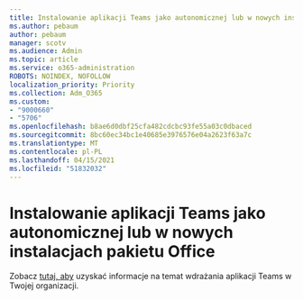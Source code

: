 ```yaml
---
title: Instalowanie aplikacji Teams jako autonomicznej lub w nowych instalacjach pakietu Office
ms.author: pebaum
author: pebaum
manager: scotv
ms.audience: Admin
ms.topic: article
ms.service: o365-administration
ROBOTS: NOINDEX, NOFOLLOW
localization_priority: Priority
ms.collection: Adm_O365
ms.custom:
- "9000660"
- "5706"
ms.openlocfilehash: b8ae6d0dbf25cfa482cdcbc93fe55a03c0dbaced
ms.sourcegitcommit: 8bc60ec34bc1e40685e3976576e04a2623f63a7c
ms.translationtype: MT
ms.contentlocale: pl-PL
ms.lasthandoff: 04/15/2021
ms.locfileid: "51832032"
---
```

# <a name="install-teams-as-standalone-or-with-new-office-installs"></a>Instalowanie aplikacji Teams jako autonomicznej lub w nowych instalacjach pakietu Office

Zobacz [tutaj, aby](https://docs.microsoft.com/alchemyinsights/installing-teams-as-standalone-or-with-new-existing-office-installs) uzyskać informacje na temat wdrażania aplikacji Teams w Twojej organizacji.
